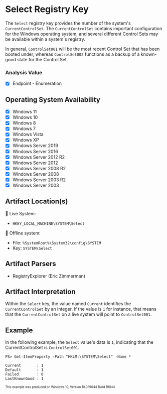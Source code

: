 # Select Registry Key
The `Select` registry key provides the number of the system's `CurrentControlSet`. The `CurrentControlSet` contains important configuration for the Windows operating system, and several different Control Sets may be available within a system's registry. 

In general, `ControlSet001` will be the most recent Control Set that has been booted under, whereas `ControlSet002` functions as a backup of a known-good state for the Control Set. 


### Analysis Value
 - [x] Endpoint - Enumeration

## Operating System Availability
 - [x] Windows 11
 - [x] Windows 10
 - [x] Windows 8
 - [x] Windows 7
 - [x] Windows Vista
 - [x] Windows XP
 - [x] Windows Server 2019
 - [x] Windows Server 2016
 - [x] Windows Server 2012 R2
 - [x] Windows Server 2012
 - [x] Windows Server 2008 R2
 - [x] Windows Server 2008
 - [x] Windows Server 2003 R2
 - [x] Windows Server 2003

## Artifact Location(s)
🔋 Live System:
- `HKEY_LOCAL_MACHINE\SYSTEM\Select`

🔌 Offline system:
- File: `%SystemRoot%\System32\config\SYSTEM`
- Key: `SYSTEM\Select`

## Artifact Parsers
 - RegistryExplorer (Eric Zimmerman)

## Artifact Interpretation
Within the `Select` key, the value named `Current` identifies the `CurrentControlSet` by an integer. If the value is `1` for instance, that means that the `CurrentControlSet` on a live system will point to `ControlSet001`. 

## Example
In the following example, the `Select` value's data is `1`, indicating that the CurrentControlSet is `ControlSet001`.
```
PS> Get-ItemProperty -Path "HKLM:\SYSTEM\Select" -Name *

Current       : 1
Default       : 1
Failed        : 0
LastKnownGood : 1
```
<sup><sub>This example was produced on Windows 10, Version 10.0.19044 Build 19044</sub></sup>